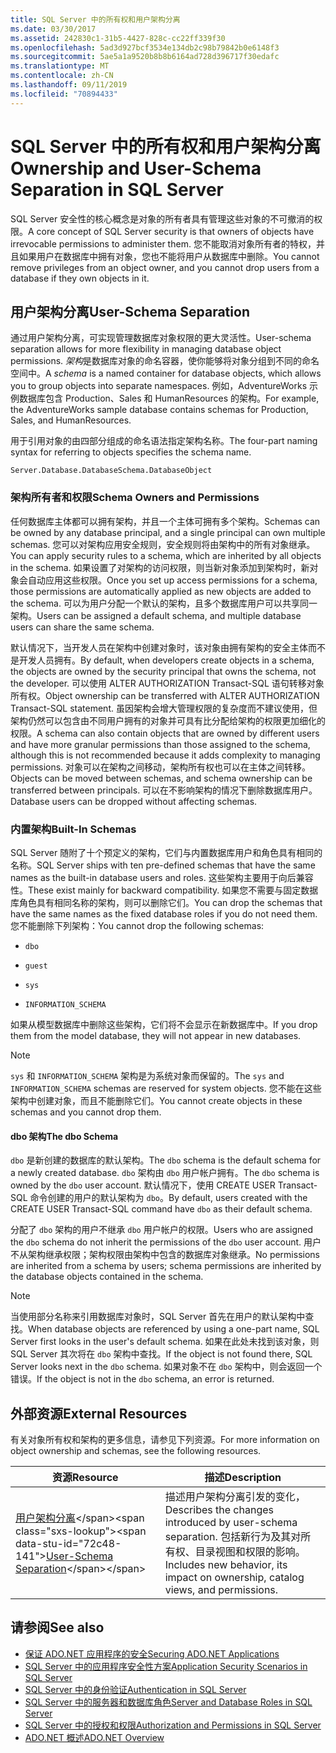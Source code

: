 ```yaml
---
title: SQL Server 中的所有权和用户架构分离
ms.date: 03/30/2017
ms.assetid: 242830c1-31b5-4427-828c-cc22ff339f30
ms.openlocfilehash: 5ad3d927bcf3534e134db2c98b79842b0e6148f3
ms.sourcegitcommit: 5ae5a1a9520b8b8b6164ad728d396717f30edafc
ms.translationtype: MT
ms.contentlocale: zh-CN
ms.lasthandoff: 09/11/2019
ms.locfileid: "70894433"
---
```

# <a name="ownership-and-user-schema-separation-in-sql-server"></a><span data-ttu-id="72c48-102">SQL Server 中的所有权和用户架构分离</span><span class="sxs-lookup"><span data-stu-id="72c48-102">Ownership and User-Schema Separation in SQL Server</span></span>
<span data-ttu-id="72c48-103">SQL Server 安全性的核心概念是对象的所有者具有管理这些对象的不可撤消的权限。</span><span class="sxs-lookup"><span data-stu-id="72c48-103">A core concept of SQL Server security is that owners of objects have irrevocable permissions to administer them.</span></span> <span data-ttu-id="72c48-104">您不能取消对象所有者的特权，并且如果用户在数据库中拥有对象，您也不能将用户从数据库中删除。</span><span class="sxs-lookup"><span data-stu-id="72c48-104">You cannot remove privileges from an object owner, and you cannot drop users from a database if they own objects in it.</span></span>  
  
## <a name="user-schema-separation"></a><span data-ttu-id="72c48-105">用户架构分离</span><span class="sxs-lookup"><span data-stu-id="72c48-105">User-Schema Separation</span></span>  
 <span data-ttu-id="72c48-106">通过用户架构分离，可实现管理数据库对象权限的更大灵活性。</span><span class="sxs-lookup"><span data-stu-id="72c48-106">User-schema separation allows for more flexibility in managing database object permissions.</span></span> <span data-ttu-id="72c48-107">*架构*是数据库对象的命名容器，使你能够将对象分组到不同的命名空间中。</span><span class="sxs-lookup"><span data-stu-id="72c48-107">A *schema* is a named container for database objects, which allows you to group objects into separate namespaces.</span></span> <span data-ttu-id="72c48-108">例如，AdventureWorks 示例数据库包含 Production、Sales 和 HumanResources 的架构。</span><span class="sxs-lookup"><span data-stu-id="72c48-108">For example, the AdventureWorks sample database contains schemas for Production, Sales, and HumanResources.</span></span>  
  
 <span data-ttu-id="72c48-109">用于引用对象的由四部分组成的命名语法指定架构名称。</span><span class="sxs-lookup"><span data-stu-id="72c48-109">The four-part naming syntax for referring to objects specifies the schema name.</span></span>  
  
```text
Server.Database.DatabaseSchema.DatabaseObject  
```  
  
### <a name="schema-owners-and-permissions"></a><span data-ttu-id="72c48-110">架构所有者和权限</span><span class="sxs-lookup"><span data-stu-id="72c48-110">Schema Owners and Permissions</span></span>  
 <span data-ttu-id="72c48-111">任何数据库主体都可以拥有架构，并且一个主体可拥有多个架构。</span><span class="sxs-lookup"><span data-stu-id="72c48-111">Schemas can be owned by any database principal, and a single principal can own multiple schemas.</span></span> <span data-ttu-id="72c48-112">您可以对架构应用安全规则，安全规则将由架构中的所有对象继承。</span><span class="sxs-lookup"><span data-stu-id="72c48-112">You can apply security rules to a schema, which are inherited by all objects in the schema.</span></span> <span data-ttu-id="72c48-113">如果设置了对架构的访问权限，则当新对象添加到架构时，新对象会自动应用这些权限。</span><span class="sxs-lookup"><span data-stu-id="72c48-113">Once you set up access permissions for a schema, those permissions are automatically applied as new objects are added to the schema.</span></span> <span data-ttu-id="72c48-114">可以为用户分配一个默认的架构，且多个数据库用户可以共享同一架构。</span><span class="sxs-lookup"><span data-stu-id="72c48-114">Users can be assigned a default schema, and multiple database users can share the same schema.</span></span>  
  
 <span data-ttu-id="72c48-115">默认情况下，当开发人员在架构中创建对象时，该对象由拥有架构的安全主体而不是开发人员拥有。</span><span class="sxs-lookup"><span data-stu-id="72c48-115">By default, when developers create objects in a schema, the objects are owned by the security principal that owns the schema, not the developer.</span></span> <span data-ttu-id="72c48-116">可以使用 ALTER AUTHORIZATION Transact-SQL 语句转移对象所有权。</span><span class="sxs-lookup"><span data-stu-id="72c48-116">Object ownership can be transferred with ALTER AUTHORIZATION Transact-SQL statement.</span></span> <span data-ttu-id="72c48-117">虽因架构会增大管理权限的复杂度而不建议使用，但架构仍然可以包含由不同用户拥有的对象并可具有比分配给架构的权限更加细化的权限。</span><span class="sxs-lookup"><span data-stu-id="72c48-117">A schema can also contain objects that are owned by different users and have more granular permissions than those assigned to the schema, although this is not recommended because it adds complexity to managing permissions.</span></span> <span data-ttu-id="72c48-118">对象可以在架构之间移动，架构所有权也可以在主体之间转移。</span><span class="sxs-lookup"><span data-stu-id="72c48-118">Objects can be moved between schemas, and schema ownership can be transferred between principals.</span></span> <span data-ttu-id="72c48-119">可以在不影响架构的情况下删除数据库用户。</span><span class="sxs-lookup"><span data-stu-id="72c48-119">Database users can be dropped without affecting schemas.</span></span>  
  
### <a name="built-in-schemas"></a><span data-ttu-id="72c48-120">内置架构</span><span class="sxs-lookup"><span data-stu-id="72c48-120">Built-In Schemas</span></span>  
 <span data-ttu-id="72c48-121">SQL Server 随附了十个预定义的架构，它们与内置数据库用户和角色具有相同的名称。</span><span class="sxs-lookup"><span data-stu-id="72c48-121">SQL Server ships with ten pre-defined schemas that have the same names as the built-in database users and roles.</span></span> <span data-ttu-id="72c48-122">这些架构主要用于向后兼容性。</span><span class="sxs-lookup"><span data-stu-id="72c48-122">These exist mainly for backward compatibility.</span></span> <span data-ttu-id="72c48-123">如果您不需要与固定数据库角色具有相同名称的架构，则可以删除它们。</span><span class="sxs-lookup"><span data-stu-id="72c48-123">You can drop the schemas that have the same names as the fixed database roles if you do not need them.</span></span> <span data-ttu-id="72c48-124">您不能删除下列架构：</span><span class="sxs-lookup"><span data-stu-id="72c48-124">You cannot drop the following schemas:</span></span>  
  
- `dbo`  
  
- `guest`  
  
- `sys`  
  
- `INFORMATION_SCHEMA`  
  
 <span data-ttu-id="72c48-125">如果从模型数据库中删除这些架构，它们将不会显示在新数据库中。</span><span class="sxs-lookup"><span data-stu-id="72c48-125">If you drop them from the model database, they will not appear in new databases.</span></span>  
  
> [!NOTE]
> <span data-ttu-id="72c48-126">`sys` 和 `INFORMATION_SCHEMA` 架构是为系统对象而保留的。</span><span class="sxs-lookup"><span data-stu-id="72c48-126">The `sys` and `INFORMATION_SCHEMA` schemas are reserved for system objects.</span></span> <span data-ttu-id="72c48-127">您不能在这些架构中创建对象，而且不能删除它们。</span><span class="sxs-lookup"><span data-stu-id="72c48-127">You cannot create objects in these schemas and you cannot drop them.</span></span>  
  
#### <a name="the-dbo-schema"></a><span data-ttu-id="72c48-128">dbo 架构</span><span class="sxs-lookup"><span data-stu-id="72c48-128">The dbo Schema</span></span>  
 <span data-ttu-id="72c48-129">`dbo` 是新创建的数据库的默认架构。</span><span class="sxs-lookup"><span data-stu-id="72c48-129">The `dbo` schema is the default schema for a newly created database.</span></span> <span data-ttu-id="72c48-130">`dbo` 架构由 `dbo` 用户帐户拥有。</span><span class="sxs-lookup"><span data-stu-id="72c48-130">The `dbo` schema is owned by the `dbo` user account.</span></span> <span data-ttu-id="72c48-131">默认情况下，使用 CREATE USER Transact-SQL 命令创建的用户的默认架构为 `dbo`。</span><span class="sxs-lookup"><span data-stu-id="72c48-131">By default, users created with the CREATE USER Transact-SQL command have `dbo` as their default schema.</span></span>  
  
 <span data-ttu-id="72c48-132">分配了 `dbo` 架构的用户不继承 `dbo` 用户帐户的权限。</span><span class="sxs-lookup"><span data-stu-id="72c48-132">Users who are assigned the `dbo` schema do not inherit the permissions of the `dbo` user account.</span></span> <span data-ttu-id="72c48-133">用户不从架构继承权限；架构权限由架构中包含的数据库对象继承。</span><span class="sxs-lookup"><span data-stu-id="72c48-133">No permissions are inherited from a schema by users; schema permissions are inherited by the database objects contained in the schema.</span></span>  
  
> [!NOTE]
> <span data-ttu-id="72c48-134">当使用部分名称来引用数据库对象时，SQL Server 首先在用户的默认架构中查找。</span><span class="sxs-lookup"><span data-stu-id="72c48-134">When database objects are referenced by using a one-part name, SQL Server first looks in the user's default schema.</span></span> <span data-ttu-id="72c48-135">如果在此处未找到该对象，则 SQL Server 其次将在 `dbo` 架构中查找。</span><span class="sxs-lookup"><span data-stu-id="72c48-135">If the object is not found there, SQL Server looks next in the `dbo` schema.</span></span> <span data-ttu-id="72c48-136">如果对象不在 `dbo` 架构中，则会返回一个错误。</span><span class="sxs-lookup"><span data-stu-id="72c48-136">If the object is not in the `dbo` schema, an error is returned.</span></span>  
  
## <a name="external-resources"></a><span data-ttu-id="72c48-137">外部资源</span><span class="sxs-lookup"><span data-stu-id="72c48-137">External Resources</span></span>  
 <span data-ttu-id="72c48-138">有关对象所有权和架构的更多信息，请参见下列资源。</span><span class="sxs-lookup"><span data-stu-id="72c48-138">For more information on object ownership and schemas, see the following resources.</span></span>  
  
|<span data-ttu-id="72c48-139">资源</span><span class="sxs-lookup"><span data-stu-id="72c48-139">Resource</span></span>|<span data-ttu-id="72c48-140">描述</span><span class="sxs-lookup"><span data-stu-id="72c48-140">Description</span></span>|  
|--------------|-----------------|  
|<span data-ttu-id="72c48-141">[用户架构分离](https://docs.microsoft.com/previous-versions/sql/sql-server-2008-r2/ms190387(v=sql.105))</span><span class="sxs-lookup"><span data-stu-id="72c48-141">[User-Schema Separation](https://docs.microsoft.com/previous-versions/sql/sql-server-2008-r2/ms190387(v=sql.105))</span></span>|<span data-ttu-id="72c48-142">描述用户架构分离引发的变化，</span><span class="sxs-lookup"><span data-stu-id="72c48-142">Describes the changes introduced by user-schema separation.</span></span> <span data-ttu-id="72c48-143">包括新行为及其对所有权、目录视图和权限的影响。</span><span class="sxs-lookup"><span data-stu-id="72c48-143">Includes new behavior, its impact on ownership, catalog views, and permissions.</span></span>|  
  
## <a name="see-also"></a><span data-ttu-id="72c48-144">请参阅</span><span class="sxs-lookup"><span data-stu-id="72c48-144">See also</span></span>

- [<span data-ttu-id="72c48-145">保证 ADO.NET 应用程序的安全</span><span class="sxs-lookup"><span data-stu-id="72c48-145">Securing ADO.NET Applications</span></span>](../securing-ado-net-applications.md)
- [<span data-ttu-id="72c48-146">SQL Server 中的应用程序安全性方案</span><span class="sxs-lookup"><span data-stu-id="72c48-146">Application Security Scenarios in SQL Server</span></span>](application-security-scenarios-in-sql-server.md)
- [<span data-ttu-id="72c48-147">SQL Server 中的身份验证</span><span class="sxs-lookup"><span data-stu-id="72c48-147">Authentication in SQL Server</span></span>](authentication-in-sql-server.md)
- [<span data-ttu-id="72c48-148">SQL Server 中的服务器和数据库角色</span><span class="sxs-lookup"><span data-stu-id="72c48-148">Server and Database Roles in SQL Server</span></span>](server-and-database-roles-in-sql-server.md)
- [<span data-ttu-id="72c48-149">SQL Server 中的授权和权限</span><span class="sxs-lookup"><span data-stu-id="72c48-149">Authorization and Permissions in SQL Server</span></span>](authorization-and-permissions-in-sql-server.md)
- [<span data-ttu-id="72c48-150">ADO.NET 概述</span><span class="sxs-lookup"><span data-stu-id="72c48-150">ADO.NET Overview</span></span>](../ado-net-overview.md)
